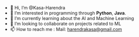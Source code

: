 - 👋 Hi, I’m @Kasa-Harendra
- 👀 I’m interested in programming through **Python**, **Java**. 
- 🌱 I’m currently learning about the AI and Machine Learning
- 💞️ I’m looking to collaborate on projects related to ML
- 📫 How to reach me :
      Mail: harendrakasa@gmail.com

<!---
Kasa-Harendra/Kasa-Harendra is a ✨ special ✨ repository because its `README.md` (this file) appears on your GitHub profile.
You can click the Preview link to take a look at your changes.
--->

